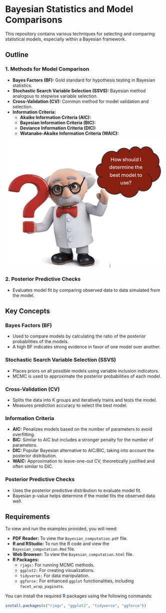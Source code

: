 # Bayesian Statistics and Model Comparisons

This repository contains various techniques for selecting and comparing statistical models, especially within a Bayesian framework.

## Outline

### 1. Methods for Model Comparison
- **Bayes Factors (BF):** Gold standard for hypothesis testing in Bayesian statistics.
- **Stochastic Search Variable Selection (SSVS):** Bayesian method analogous to stepwise variable selection.
- **Cross-Validation (CV):** Common method for model validation and selection.
- **Information Criteria:**
  - **Akaike Information Criteria (AIC):**
  - **Bayesian Information Criteria (BIC):**
  - **Deviance Information Criteria (DIC):**
  - **Watanabe-Akaike Information Criteria (WAIC):**

<img src="./model_diag.jpeg" alt="Bayesian-STATISTICS" width="500"/>

### 2. Posterior Predictive Checks
- Evaluates model fit by comparing observed data to data simulated from the model.

## Key Concepts

### Bayes Factors (BF)
- Used to compare models by calculating the ratio of the posterior probabilities of the models.
- A high BF indicates strong evidence in favor of one model over another.

### Stochastic Search Variable Selection (SSVS)
- Places priors on all possible models using variable inclusion indicators.
- MCMC is used to approximate the posterior probabilities of each model.

### Cross-Validation (CV)
- Splits the data into K groups and iteratively trains and tests the model.
- Measures prediction accuracy to select the best model.

### Information Criteria
- **AIC:** Penalizes models based on the number of parameters to avoid overfitting.
- **BIC:** Similar to AIC but includes a stronger penalty for the number of parameters.
- **DIC:** Popular Bayesian alternative to AIC/BIC, taking into account the posterior distribution.
- **WAIC:** Approximation to leave-one-out CV, theoretically justified and often similar to DIC.

### Posterior Predictive Checks
- Uses the posterior predictive distribution to evaluate model fit.
- Bayesian p-value helps determine if the model fits the observed data well.

## Requirements
To view and run the examples provided, you will need:
- **PDF Reader:** To view the `Bayesian_computation.pdf` file.
- **R and RStudio:** To run the R code and view the `Bayesian_computation.Rmd` file.
- **Web Browser:** To view the `Bayesian_computation.html` file.
- **R Packages:**
  - `rjags:` For running MCMC methods.
  - `ggplot2:` For creating visualizations.
  - `tidyverse:` For data manipulation.
  - `ggforce:` For enhanced `ggplot` functionalities, including `facet_wrap_paginate`.

You can install the required R packages using the following commands:

```r
install.packages(c("rjags", "ggplot2", "tidyverse", "ggforce"))
